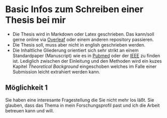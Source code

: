 # Basic Infos zum Schreiben einer Thesis bei mir
- Die Thesis wird in Markdown oder Latex geschrieben. Das kann/soll gerne online via [Overleaf](https://overleaf.com) oder einem anderen repository passieren.
- Die Thesis soll, muss aber nicht in english geschrieben werden.
- Die Inhaltliche Gliederung orientiert sich sehr strikt an einem Standardpaper (Manuscript) wie es in [Pubmed](http://pubmed.gov) oder der [IEEE](https://ieeexplore.ieee.org/Xplore/home.jsp) zu finden ist. Lediglich zwischen der Einleitung und den Methoden wird ein kuzes Kapitel _Theoretical Background_ eingeschoben welches im Falle einer Submission leicht extrahiert werden kann.









## Möglichkeit 1
Sie haben eine interesante Fragestellung die Sie nicht mehr los läßt. Sie glauben, dass das Thema in mein Forschungsprofil past und ich die Arbeit betreuen kann und will. 
